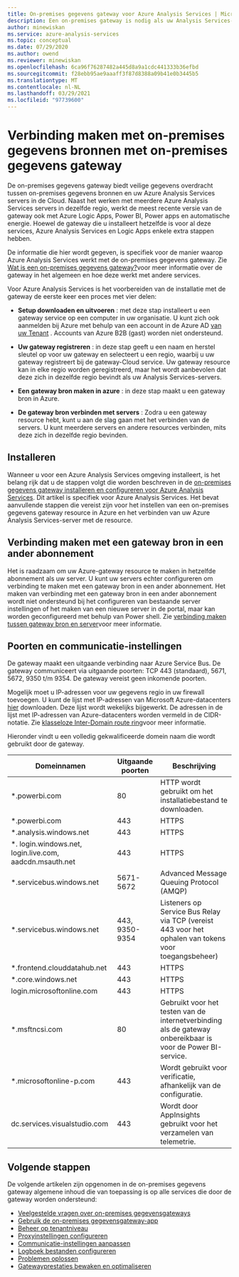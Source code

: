 ```yaml
---
title: On-premises gegevens gateway voor Azure Analysis Services | Microsoft Docs
description: Een on-premises gateway is nodig als uw Analysis Services-server in azure verbinding maakt met on-premises gegevens bronnen.
author: minewiskan
ms.service: azure-analysis-services
ms.topic: conceptual
ms.date: 07/29/2020
ms.author: owend
ms.reviewer: minewiskan
ms.openlocfilehash: 6ca96f76287482a445d8a9a1cdc441333b36efbd
ms.sourcegitcommit: f28ebb95ae9aaaff3f87d8388a09b41e0b3445b5
ms.translationtype: MT
ms.contentlocale: nl-NL
ms.lasthandoff: 03/29/2021
ms.locfileid: "97739600"
---
```

# <a name="connecting-to-on-premises-data-sources-with-on-premises-data-gateway"></a>Verbinding maken met on-premises gegevens bronnen met on-premises gegevens gateway

De on-premises gegevens gateway biedt veilige gegevens overdracht tussen on-premises gegevens bronnen en uw Azure Analysis Services servers in de Cloud. Naast het werken met meerdere Azure Analysis Services servers in dezelfde regio, werkt de meest recente versie van de gateway ook met Azure Logic Apps, Power BI, Power apps en automatische energie. Hoewel de gateway die u installeert hetzelfde is voor al deze services, Azure Analysis Services en Logic Apps enkele extra stappen hebben.

De informatie die hier wordt gegeven, is specifiek voor de manier waarop Azure Analysis Services werkt met de on-premises gegevens gateway. Zie [Wat is een on-premises gegevens gateway?](/data-integration/gateway/service-gateway-onprem)voor meer informatie over de gateway in het algemeen en hoe deze werkt met andere services.

Voor Azure Analysis Services is het voorbereiden van de installatie met de gateway de eerste keer een proces met vier delen:

- **Setup downloaden en uitvoeren** : met deze stap installeert u een gateway service op een computer in uw organisatie. U kunt zich ook aanmelden bij Azure met behulp van een account in de Azure AD [van uw Tenant](/previous-versions/azure/azure-services/jj573650(v=azure.100)#what-is-an-azure-ad-tenant) . Accounts van Azure B2B (gast) worden niet ondersteund.

- **Uw gateway registreren** : in deze stap geeft u een naam en herstel sleutel op voor uw gateway en selecteert u een regio, waarbij u uw gateway registreert bij de gateway-Cloud service. Uw gateway resource kan in elke regio worden geregistreerd, maar het wordt aanbevolen dat deze zich in dezelfde regio bevindt als uw Analysis Services-servers. 

- **Een gateway bron maken in azure** : in deze stap maakt u een gateway bron in Azure.

- **De gateway bron verbinden met servers** : Zodra u een gateway resource hebt, kunt u aan de slag gaan met het verbinden van de servers. U kunt meerdere servers en andere resources verbinden, mits deze zich in dezelfde regio bevinden.

## <a name="installing"></a>Installeren

Wanneer u voor een Azure Analysis Services omgeving installeert, is het belang rijk dat u de stappen volgt die worden beschreven in de [on-premises gegevens gateway installeren en configureren voor Azure Analysis Services](analysis-services-gateway-install.md). Dit artikel is specifiek voor Azure Analysis Services. Het bevat aanvullende stappen die vereist zijn voor het instellen van een on-premises gegevens gateway resource in Azure en het verbinden van uw Azure Analysis Services-server met de resource.

## <a name="connecting-to-a-gateway-resource-in-a-different-subscription"></a>Verbinding maken met een gateway bron in een ander abonnement

Het is raadzaam om uw Azure-gateway resource te maken in hetzelfde abonnement als uw server. U kunt uw servers echter configureren om verbinding te maken met een gateway bron in een ander abonnement. Het maken van verbinding met een gateway bron in een ander abonnement wordt niet ondersteund bij het configureren van bestaande server instellingen of het maken van een nieuwe server in de portal, maar kan worden geconfigureerd met behulp van Power shell. Zie [verbinding maken tussen gateway bron en server](analysis-services-gateway-install.md#connect-gateway-resource-to-server)voor meer informatie.

## <a name="ports-and-communication-settings"></a>Poorten en communicatie-instellingen

De gateway maakt een uitgaande verbinding naar Azure Service Bus. De gateway communiceert via uitgaande poorten: TCP 443 (standaard), 5671, 5672, 9350 t/m 9354.  De gateway vereist geen inkomende poorten.

Mogelijk moet u IP-adressen voor uw gegevens regio in uw firewall toevoegen. U kunt de lijst met IP-adressen van Microsoft Azure-datacenters [hier](https://www.microsoft.com/download/details.aspx?id=56519) downloaden. Deze lijst wordt wekelijks bijgewerkt. De adressen in de lijst met IP-adressen van Azure-datacenters worden vermeld in de CIDR-notatie. Zie [klasseloze Inter-Domain route ring](https://en.wikipedia.org/wiki/Classless_Inter-Domain_Routing)voor meer informatie.

Hieronder vindt u een volledig gekwalificeerde domein naam die wordt gebruikt door de gateway.

| Domeinnamen | Uitgaande poorten | Beschrijving |
| --- | --- | --- |
| *.powerbi.com |80 |HTTP wordt gebruikt om het installatiebestand te downloaden. |
| *.powerbi.com |443 |HTTPS |
| *.analysis.windows.net |443 |HTTPS |
| *. login.windows.net, login.live.com, aadcdn.msauth.net |443 |HTTPS |
| *.servicebus.windows.net |5671-5672 |Advanced Message Queuing Protocol (AMQP) |
| *.servicebus.windows.net |443, 9350-9354 |Listeners op Service Bus Relay via TCP (vereist 443 voor het ophalen van tokens voor toegangsbeheer) |
| *.frontend.clouddatahub.net |443 |HTTPS |
| *.core.windows.net |443 |HTTPS |
| login.microsoftonline.com |443 |HTTPS |
| *.msftncsi.com |80 |Gebruikt voor het testen van de internetverbinding als de gateway onbereikbaar is voor de Power BI-service. |
| *.microsoftonline-p.com |443 |Wordt gebruikt voor verificatie, afhankelijk van de configuratie. |
| dc.services.visualstudio.com    |443 |Wordt door AppInsights gebruikt voor het verzamelen van telemetrie. |

## <a name="next-steps"></a>Volgende stappen 

De volgende artikelen zijn opgenomen in de on-premises gegevens gateway algemene inhoud die van toepassing is op alle services die door de gateway worden ondersteund:

* [Veelgestelde vragen over on-premises gegevensgateways](/data-integration/gateway/service-gateway-onprem-faq)   
* [Gebruik de on-premises gegevensgateway-app](/data-integration/gateway/service-gateway-app)   
* [Beheer op tenantniveau](/data-integration/gateway/service-gateway-tenant-level-admin)
* [Proxyinstellingen configureren](/data-integration/gateway/service-gateway-proxy)   
* [Communicatie-instellingen aanpassen](/data-integration/gateway/service-gateway-communication)   
* [Logboek bestanden configureren](/data-integration/gateway/service-gateway-log-files)   
* [Problemen oplossen](/data-integration/gateway/service-gateway-tshoot)
* [Gatewayprestaties bewaken en optimaliseren](/data-integration/gateway/service-gateway-performance)
